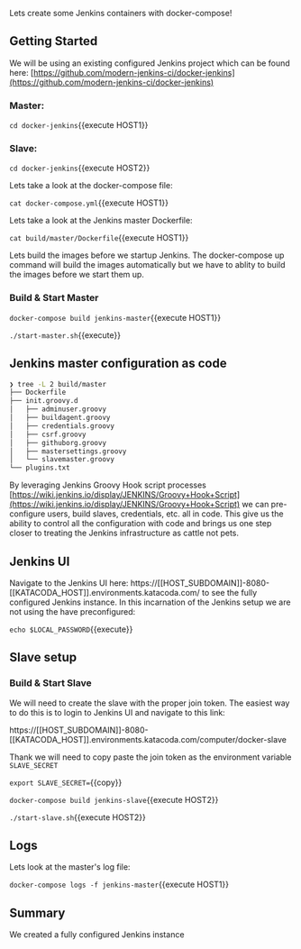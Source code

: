 Lets create some Jenkins containers with docker-compose!

## Getting Started

We will be using an existing configured Jenkins project which can be found here: [https://github.com/modern-jenkins-ci/docker-jenkins](https://github.com/modern-jenkins-ci/docker-jenkins)

### Master:

`cd docker-jenkins`{{execute HOST1}}

### Slave:

`cd docker-jenkins`{{execute HOST2}}

Lets take a look at the docker-compose file:

`cat docker-compose.yml`{{execute HOST1}}

Lets take a look at the Jenkins master Dockerfile:

`cat build/master/Dockerfile`{{execute HOST1}}

Lets build the images before we startup Jenkins. The docker-compose up command will build the images automatically but we have to ablity to build the images before we start them up.

### Build & Start Master

`docker-compose build jenkins-master`{{execute HOST1}}

`./start-master.sh`{{execute}}

## Jenkins master configuration as code

```bash
❯ tree -L 2 build/master
├── Dockerfile
├── init.groovy.d
│   ├── adminuser.groovy
│   ├── buildagent.groovy
│   ├── credentials.groovy
│   ├── csrf.groovy
│   ├── githuborg.groovy
│   ├── mastersettings.groovy
│   └── slavemaster.groovy
└── plugins.txt
```

By leveraging Jenkins Groovy Hook script processes [https://wiki.jenkins.io/display/JENKINS/Groovy+Hook+Script](https://wiki.jenkins.io/display/JENKINS/Groovy+Hook+Script) we can pre-configure users, build slaves, credentials, etc. all in code. This give us the ability to control all the configuration with code and brings us one step closer to treating the Jenkins infrastructure as cattle not pets.

## Jenkins UI

Navigate to the Jenkins UI here: https://[[HOST_SUBDOMAIN]]-8080-[[KATACODA_HOST]].environments.katacoda.com/ to see the fully configured Jenkins instance.
In this incarnation of the Jenkins setup we are not using the  have preconfigured:

`echo $LOCAL_PASSWORD`{{execute}}

## Slave setup

### Build & Start Slave

We will need to create the slave with the proper join token. The easiest way to do this is to login to Jenkins UI and navigate to this link:

https://[[HOST_SUBDOMAIN]]-8080-[[KATACODA_HOST]].environments.katacoda.com/computer/docker-slave

Thank we will need to copy paste the join token as the environment variable `SLAVE_SECRET`

`export SLAVE_SECRET=`{{copy}}

`docker-compose build jenkins-slave`{{execute HOST2}}

`./start-slave.sh`{{execute HOST2}}

## Logs

Lets look at the master's log file:

`docker-compose logs -f jenkins-master`{{execute HOST1}}

## Summary

We created a fully configured Jenkins instance